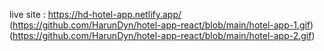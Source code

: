 live site : https://hd-hotel-app.netlify.app/
(https://github.com/HarunDyn/hotel-app-react/blob/main/hotel-app-1.gif)
(https://github.com/HarunDyn/hotel-app-react/blob/main/hotel-app-2.gif)
